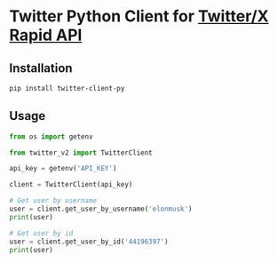 # Twitter Python Client for [Twitter/X Rapid API](https://rapidapi.com/datarise-datarise-default/api/twitter-x)


## Installation

```bash
pip install twitter-client-py
```

## Usage

```python
from os import getenv

from twitter_v2 import TwitterClient

api_key = getenv('API_KEY')

client = TwitterClient(api_key)

# Get user by username
user = client.get_user_by_username('elonmusk')
print(user)

# Get user by id
user = client.get_user_by_id('44196397')
print(user)
```
